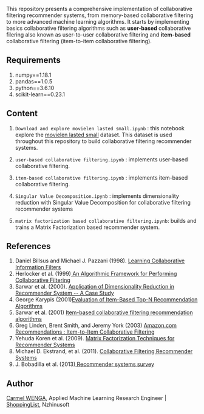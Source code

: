 This repository presents a comprehensive implementation of collaborative filtering recommender systems, from memory-based collaborative filtering to more advanced machine learning algorithms. It starts by implementing basics collaborative filtering algorithms such as <b>user-based</b> collaborative filering also known as user-to-user collaborative filtering and <b>item-based</b> collaborative filtering (item-to-item collaborative filtering).

## Requirements

1. numpy==1.18.1
2. pandas==1.0.5
3. python==3.6.10
4. scikit-learn==0.23.1

## Content

1. ```Download and explore movielen lasted small.ipynb``` : this notebook explore the <a href="https://grouplens.org/datasets/movielens/">movielen lasted small</a> dataset. This dataset is used throughout this repository to build collaborative filtering recommender systems.

2. ```user-based collaborative filtering.ipynb``` : implements user-based collaborative filtering.

3. ```item-based collaborative filtering.ipynb``` : implements item-based collaborative filtering.

4. ```Singular Value Decomposition.ipynb``` : implements dimensionality reduction with Singular Value Decomposition for collaborative filtering recommender systems

5. ```matrix factorization based collaborative filtering.ipynb```: builds and trains a Matrix Factorization based recommender system.

## References

1. Daniel Billsus  and  Michael J. Pazzani (1998). [Learning Collaborative Information Filters](https://www.ics.uci.edu/~pazzani/Publications/MLC98.pdf)
2. Herlocker et al. (1999)<a href="https://dl.acm.org/doi/10.1145/3130348.3130372"> An Algorithmic Framework for Performing Collaborative Filtering</a>
3. Sarwar et al. (2000). [Application of Dimensionality Reduction in Recommender System -- A Case Study](http://files.grouplens.org/papers/webKDD00.pdf)
4. George Karypis (2001)<a href="https://citeseerx.ist.psu.edu/viewdoc/download?doi=10.1.1.554.1671&rep=rep1&type=pdf">Evaluation of Item-Based Top-N Recommendation Algorithms</a>
5. Sarwar et al. (2001) <a href="https://dl.acm.org/doi/10.1145/371920.372071"> Item-based collaborative filtering recommendation algorithms</a>
6. Greg Linden, Brent Smith, and Jeremy York (2003) <a href="https://www.cs.umd.edu/~samir/498/Amazon-Recommendations.pdf">Amazon.com Recommendations : Item-to-Item Collaborative Filtering</a>
7. Yehuda Koren et al. (2009). <a href='https://ieeexplore.ieee.org/document/5197422'>Matrix Factorization Techniques for Recommender Systems</a>
8. Michael D. Ekstrand, et al. (2011). <a href="https://dl.acm.org/doi/10.1561/1100000009"> Collaborative Filtering Recommender Systems</a>
9. J. Bobadilla et al. (2013)<a href="https://romisatriawahono.net/lecture/rm/survey/information%20retrieval/Bobadilla%20-%20Recommender%20Systems%20-%202013.pdf"> Recommender systems survey</a>

## Author

<a href="https://www.linkedin.com/in/carmel-wenga-871876178/">Carmel WENGA</a>, Applied Machine Learning Research Engineer | <a href="https://shoppinglist.cm/fr/">ShoppingList</a>, Nzhinusoft
